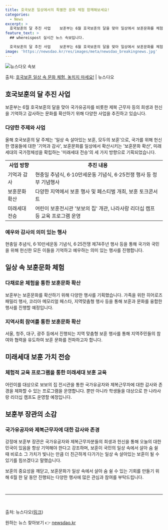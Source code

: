 ```yaml
---
title: 호국보훈 일상에서의 특별한 문화 체험 함께해보세요!
categories:
  - News
excerpt: >
  호국보훈의 달 추진 사업    보훈부는 6월 호국보훈의 달을 맞아 일상에서 보훈문화를 체험해 국가와 국민을 …
feature_text: >
  ## whereispost 실시간 뉴스 속보입니다.

  호국보훈의 달 추진 사업    보훈부는 6월 호국보훈의 달을 맞아 일상에서 보훈문화를 체험해 국가와 국민을 …
image: 'https://newsdao.kr/res/images/meta/newsdao_breakingnews.jpg'
---
```


![뉴스다오 속보](https://newsdao.kr/res/images/meta/newsdao_breakingnews.jpg)

<p>출처: <a href="https://newsdao.kr/3984" rel="dofollow">호국보훈 일상 속 문화 체험, 놓치지 마세요!</a> | 뉴스다오</p>

<h2 data-ke-size="size26">호국보훈의 달 추진 사업</h2>
<p data-ke-size="size16">보훈부는 6월 호국보훈의 달을 맞아 국가유공자를 비롯한 제복 근무자 등의 희생과 헌신을 기억하고 감사하는 문화를 확산하기 위해 다양한 사업을 추진하고 있습니다.</p>

<h3>다양한 주제와 사업</h3>
<p data-ke-size="size16">올해 호국보훈의 달 주제는 '일상 속 살아있는 보훈, 모두의 보훈'으로, 국가를 위해 헌신한 영웅들에 대한 '기억과 감사', 보훈문화를 일상에서 확산시키는 '보훈문화 확산', 미래세대의 국가정체성을 확립하는 '미래세대 전승'의 세 가지 방향으로 기획되었습니다. </p>
<table>
	<tr>
		<td style="text-align: center; height: 17px;"><b>사업 방향</b></td>
		<td style="text-align: center; height: 17px;"><b>추진 내용</b></td>
	</tr>
	<tr>
		<td style="text-align: left;">기억과 감사</td>
		<td style="text-align: left;">현충일 추념식, 6·10만세운동 기념식, 6·25전쟁 행사 등 정부 기념행사</td>
	</tr>
	<tr>
		<td style="text-align: left;">보훈문화 확산</td>
		<td style="text-align: left;">다양한 지역에서 보훈 행사 및 페스티벌 개최, 보훈 토크콘서트</td>
	</tr>
	<tr>
		<td style="text-align: left;">미래세대 전승</td>
		<td style="text-align: left;">어린이 보훈전시관 '보보의 집' 개관, 나라사랑 리더십 캠프 등 교육 프로그램 운영</td>
	</tr>
</table>

<h3>예우와 감사의 의미 있는 행사</h3>
<p data-ke-size="size16">현충일 추념식, 6·10만세운동 기념식, 6·25전쟁 제74주년 행사 등을 통해 국가와 국민을 위해 헌신한 모든 이들을 기억하고 예우하는 의미 있는 행사를 진행합니다.</p>

<h2 data-ke-size="size26">일상 속 보훈문화 체험</h2>

<h3>다채로운 체험을 통한 보훈문화 확산</h3>
<p data-ke-size="size16">보훈부는 보훈문화를 확산하기 위해 다양한 행사를 기획했습니다. 가족을 위한 히어로즈 패밀리 행사, 코리아 메모리얼 페스타, 지역맞춤형 행사 등을 통해 보훈과 문화를 융합한 행사를 진행할 예정입니다.</p>

<h3>지역사회 참여를 통한 보훈문화 확산</h3>
<p data-ke-size="size16">서울, 청주, 대구, 광주 등에서 진행되는 지역 맞춤형 보훈 행사를 통해 지역주민들의 참여와 협력을 유도하여 보훈 문화를 전파하고자 합니다.</p>

<h2 data-ke-size="size26">미래세대 보훈 가치 전승</h2>

<h3>체험적 교육 프로그램을 통한 미래세대 보훈 교육</h3>
<p data-ke-size="size16">어린이를 대상으로 보보의 집 전시관을 통한 국가유공자와 제복근무자에 대한 감사와 존경을 체화할 수 있는 프로그램을 운영합니다. 뿐만 아니라 학생들을 대상으로 한 나라사랑 리더십 캠프도 운영할 예정입니다.</p>

<h2 data-ke-size="size26">보훈부 장관의 소감</h2>

<h3>국가유공자와 제복근무자에 대한 감사와 존경</h3>
<p data-ke-size="size16">강정애 보훈부 장관은 국가유공자와 제복근무자분들의 희생과 헌신을 통해 오늘의 대한민국이 있음을 항상 기억해야 한다고 강조하며, 보훈이 국민의 일상 속에서 살아 숨 쉴 때 비로소 그 가치가 빛나는 만큼 더 친근하게 다가가는 일상 속 살아있는 보훈이 될 수 있기를 힘쓰겠다고 말했습니다.</p>

<p data-ke-size="size16">보훈의 중요성을 깨닫고, 보훈문화가 일상 속에서 살아 숨 쉴 수 있는 기회를 만들기 위해 6월 한 달 동안 진행되는 다양한 행사에 많은 관심과 참여를 부탁드립니다.</p>

<p data-ke-size="size16">&nbsp;</p>

<hr>

<p data-ke-size="size16">&nbsp;</p>
출처: 뉴스다오(<a href="https://newsdao.kr/3984">링크</a>) 

원하는 뉴스 찾아보기 👉 <a href="https://newsdao.kr" rel="dofollow">newsdao.kr</a>


